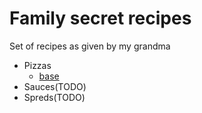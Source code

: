 # Family secret recipes

Set of recipes as given by my grandma

- Pizzas
    - [base](pizzas/base.md)
- Sauces(TODO)
- Spreds(TODO)